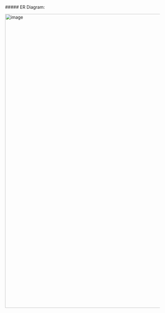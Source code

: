 


##### ER Diagram: 

<img width="957" alt="image" src="https://user-images.githubusercontent.com/25025762/153821335-cdafbd3a-f133-44a8-b6d0-e0d778d69775.png">
